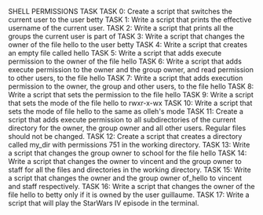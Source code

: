 SHELL PERMISSIONS TASK
TASK 0: Create a script that switches the current user to the user betty
TASK 1: Write a script that prints the effective username of the current user.
TASK 2: Write a script that prints all the groups the current user is part of
TASK 3: Write a script that changes the owner of the file hello to the user betty
TASK 4: Write a script that creates an empty file called hello
TASK 5: Write a script that adds execute permission to the owner of the file hello
TASK 6: Write a script that adds execute permission to the owner and the group owner, and read permission to other users, to the file hello
TASK 7: Write a script that adds execution permission to the owner, the group and other users, to the file hello
TASK 8: Write a script that sets the permission to the file hello
TASK 9: Write a script that sets the mode of the file hello to rwxr-x-wx
TASK 10: Write a script that sets the mode of file hello to the same as olleh's mode
TASK 11: Create a script that adds execute permission to all subdirectories of the current directory for the owner, the group owner and all other users. Regular files should not be changed.
TASK 12: Create a script that creates a directory called my_dir with permissions 751 in the working directory.
TASK 13: Write a script that changes the group owner to school for the file hello
TASK 14: Write a script that changes the owner to vincent and the group owner to staff for all the files and directories in the working directory.
TASK 15: Write a script that changes the owner and the group owner of_hello to vincent and staff respectively.
TASK 16: Write a script that changes the owner of the file hello to betty only if it is owned by the user guillaume.
TASK 17: Write a script that will play the StarWars IV episode in the terminal.
